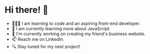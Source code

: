 <h1> Hi there! 👋</h1>
<p>
<ul>
<li>👩🏼‍💻 I am learning to code and an aspiring front-end developer.</li>
<li>🌱 I am currently learning more about JavaScript.</li>
<li>🔭 I'm currently working on creating my friend's business website.</li>
  <li>📫 Reach me on LinkedIn. </li>
  <li>🔍 Stay tuned for my next project!</li>
</ul>
